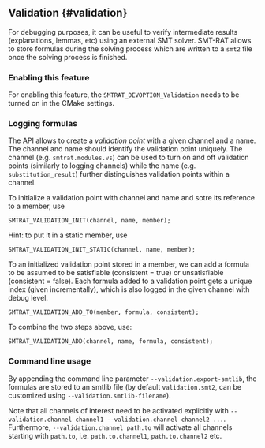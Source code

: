 ## Validation {#validation}

For debugging purposes, it can be useful to verify intermediate results (explanations, lemmas, etc) using an external SMT solver. SMT-RAT allows to store formulas during the solving process which are written to a `smt2` file once the solving process is finished.

### Enabling this feature

For enabling this feature, the `SMTRAT_DEVOPTION_Validation` needs to be turned on in the CMake settings.

### Logging formulas

The API allows to create a *validation point* with a given channel and a name. The channel and name should identify the validation point uniquely. The channel (e.g. `smtrat.modules.vs`) can be used to turn on and off validation points (similarly to logging channels) while the name (e.g. `substitution_result`) further distinguishes validation points within a channel.

To initialize a validation point with channel and name and sotre its reference to a member, use

    SMTRAT_VALIDATION_INIT(channel, name, member);

Hint: to put it in a static member, use

    SMTRAT_VALIDATION_INIT_STATIC(channel, name, member);

To an initialized validation point stored in a member, we can add a formula to be assumed to be satisfiable (consistent = true) or unsatisfiable (consistent = false). Each formula added to a validation point gets a unique index (given incrementally), which is also logged in the given channel with debug level.

    SMTRAT_VALIDATION_ADD_TO(member, formula, consistent);

To combine the two steps above, use:

    SMTRAT_VALIDATION_ADD(channel, name, formula, consistent);

### Command line usage

By appending the command line parameter `--validation.export-smtlib`, the formulas are stored to an smtlib file (by default `validation.smt2`, can be customized using `--validation.smtlib-filename`).

Note that all channels of interest need to be activated explicitly with  `--validation.channel channel1 --validation.channel channel2 ...`. Furthermore, `--validation.channel path.to` will activate all channels starting with `path.to`, i.e. `path.to.channel1`, `path.to.channel2` etc.